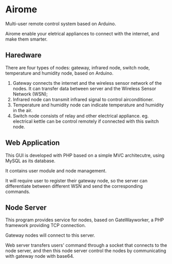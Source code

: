 # Airome
Multi-user remote control system based on Arduino.

Airome enable your eletrical appliances to connect with the internet, and make them smarter.

## Haredware

There are four types of nodes: gateway, infrared node, switch node, temperature and humidity node, based on Arduino.

1. Gateway connects the internet and the wireless sensor network of the nodes. It can transfer data between server and the Wireless Sensor Network (WSN);
2. Infrared node can transmit infrared signal to control airconditioner.
3. Temperature and humidity node can indicate temperature and humidity in the air.
4. Switch node consists of relay and other electrical appliance. eg. electrical kettle can be control remotely if connected with this switch node.


## Web Application

This GUI is developed with PHP based on a simple MVC architecutre, using MySQL as its database.

It contains user module and node management.

It will require user to register their gateway node, so the server can differentiate between different WSN and send the corresponding commands.

## Node Server

This program provides service for nodes, based on GateWayworker, a PHP framework providing TCP connection.

Gateway nodes will connect to this server.

Web server transfers users' command through a socket that connects to the node server, and then this node server control the nodes by communicating with gateway node with base64.
